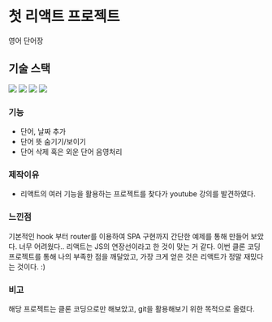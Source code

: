 # 첫 리액트 프로젝트
<p>영어 단어장</p>

## 기술 스택
<img src="https://img.shields.io/badge/react-50BCDF?style=flat-square&logo=react&logoColor=white"/>
<img src="https://img.shields.io/badge/JavaScript-FFCA28?style=flat-square&logo=react&logoColor=white"/>
<img src="https://img.shields.io/badge/HTML-C4302B?style=flat-square&logo=react&logoColor=white"/>
<img src="https://img.shields.io/badge/CSS-50BCDF?style=flat-square&logo=react&logoColor=white"/>

### 기능
<ul>
  <li>단어, 날짜 추가</li>
  <li>단어 뜻 숨기기/보이기</li>
  <li>단어 삭제 혹은 외운 단어 음영처리</li>
</ul>

### 제작이유
- 리액트의 여러 기능을 활용하는 프로젝트를 찾다가 youtube 강의를 발견하였다.

### 느낀점 
기본적인 hook 부터 router를 이용하여 SPA 구현까지 간단한 예제를 통해 만들어 보았다.
너무 어려웠다.. 리액트는 JS의 연장선이라고 한 것이 맞는 거 같다.
이번 클론 코딩 프로젝트를 통해 나의 부족한 점을 깨달았고,
가장 크게 얻은 것은 리액트가 정말 재밌다는 것이다. :)

### 비고
해당 프로젝트는 클론 코딩으로만 해보았고,
git을 활용해보기 위한 목적으로 올렸다.
